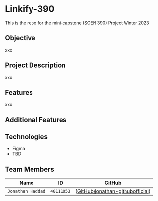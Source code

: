 # Linkify-390
This is the repo for the mini-capstone (SOEN 390) Project Winter 2023

## Objective
xxx

## Project Description
xxx

## Features
xxx

## Additional Features


## Technologies

* Figma
* TBD

## Team Members
|   Name   | ID      | GitHub   
| ------------- | ------------- | --------    |
| `Jonathan Haddad`         | `40111053`         | ([GitHub/jonathan-githubofficial](https://github.com/jonathan-githubofficial))   |



